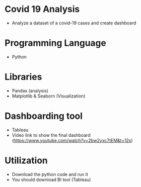 # Covid 19 Analysis
- Analyze a dataset of a covid-19 cases and create dashboard

# Programming Language
- Python 

# Libraries
- Pandas (analysis)
- Matplotlib & Seaborn (Visualization)

# Dashboarding tool
- Tableau 
- Video link to show the final dashboard (https://www.youtube.com/watch?v=2bw2yxc7tEM&t=12s)

# Utilization 
- Download the python code and run it 
- You should download BI tool (Tableau)
